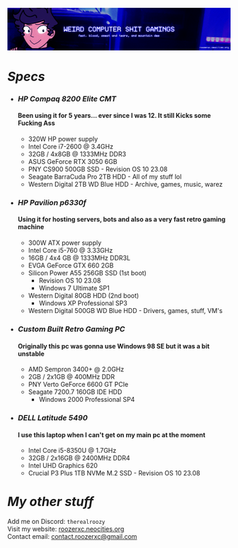 ![](./stuff/wpcstuff2.png)
# *Specs*
- ### *HP Compaq 8200 Elite CMT*
  #### Been using it for 5 years... ever since I was 12. It still Kicks some Fucking Ass
  - 320W HP power supply
  - Intel Core i7-2600 @ 3.4GHz
  - 32GB / 4x8GB @ 1333MHz DDR3
  - ASUS GeForce RTX 3050 6GB
  - PNY CS900 500GB SSD - Revision OS 10 23.08
  - Seagate BarraCuda Pro 2TB HDD - All of my stuff lol
  - Western Digital 2TB WD Blue HDD - Archive, games, music, warez
- ### *HP Pavilion p6330f*
  #### Using it for hosting servers, bots and also as a very fast retro gaming machine
  - 300W ATX power supply
  - Intel Core i5-760 @ 3.33GHz
  - 16GB / 4x4 GB @ 1333MHz DDR3L
  - EVGA GeForce GTX 660 2GB
  - Silicon Power A55 256GB SSD (1st boot)
      - Revision OS 10 23.08
      - Windows 7 Ultimate SP1
  - Western Digital 80GB HDD (2nd boot)
      - Windows XP Professional SP3
  - Western Digital 500GB WD Blue HDD - Drivers, games, stuff, VM's
- ### *Custom Built Retro Gaming PC*
  #### Originally this pc was gonna use Windows 98 SE but it was a bit unstable
  - AMD Sempron 3400+ @ 2.0GHz
  - 2GB / 2x1GB @ 400MHz DDR
  - PNY Verto GeForce 6600 GT PCIe
  - Seagate 7200.7 160GB IDE HDD
    - Windows 2000 Professional SP4
- ### *DELL Latitude 5490*
  #### I use this laptop when I can't get on my main pc at the moment
  - Intel Core i5-8350U @ 1.7GHz
  - 32GB / 2x16GB @ 2400MHz DDR4
  - Intel UHD Graphics 620
  - Crucial P3 Plus 1TB NVMe M.2 SSD - Revision OS 10 23.08
# *My other stuff*
Add me on Discord: `therealroozy`<br>
Visit my website: [roozerxc.neocities.org](https://roozerxc.neocities.org/index.html)<br>
Contact email: [contact.roozerxc@gmail.com](mailto:contact.roozerxc@gmail.com)
